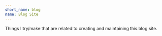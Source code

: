 ```yaml
---
short_name: blog
name: Blog Site
---
```

Things I try/make that are related to creating and maintaining this blog site.
